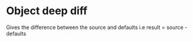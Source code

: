 # Object deep diff
Gives the difference between the source and defaults
i.e result = source - defaults
